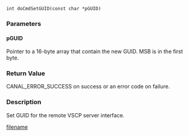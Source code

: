 

```clike
int doCmdSetGUID(const char *pGUID)
```

### Parameters

#### pGUID
Pointer to a 16-byte array that contain the new GUID. MSB is in the first byte.


### Return Value
CANAL_ERROR_SUCCESS on success or an error code on failure. 

### Description
Set GUID for the remote VSCP server interface. 




[filename](./bottom_copyright.md ':include')